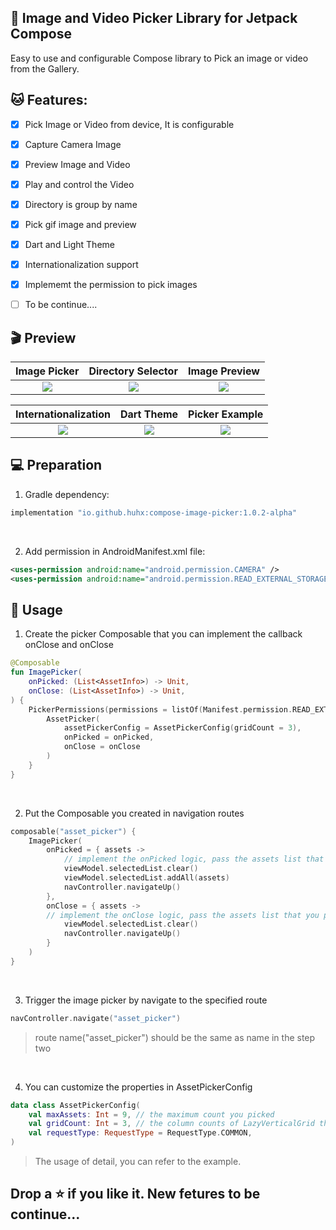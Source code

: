 ## 📸&nbsp;Image and Video Picker Library for Jetpack Compose

Easy to use and configurable Compose library to Pick an image or video from the Gallery.


## 🐱&nbsp;Features:
- [x] Pick Image or Video from device, It is configurable
- [x] Capture Camera Image
- [x] Preview Image and Video
- [x] Play and control the Video
- [x] Directory is group by name
- [x] Pick gif image and preview
- [x] Dart and Light Theme
- [x] Internationalization support
- [x] Implememt the permission to pick images
- [ ] To be continue....


## 🎬&nbsp;Preview

Image Picker    |         Directory Selector      |       Image Preview        |
:-------------------------:|:-------------------------:|:-------------------------:
![](https://user-images.githubusercontent.com/15972372/181038075-b268f17b-9799-4a87-9dec-bbd865fe516e.gif)  |  ![](https://user-images.githubusercontent.com/15972372/181038392-d1bf6886-4bba-4a8c-bb14-ea454a0d52ba.gif)  |  ![](https://user-images.githubusercontent.com/15972372/181038444-e54fe454-d158-4b2c-ad7a-95d2e8bfe9a7.gif)

Internationalization   |         Dart Theme     |        Picker Example       |
:-------------------------:|:-------------------------:|:-------------------------:
![](https://user-images.githubusercontent.com/15972372/182802666-a82ef410-2a52-4f7d-854f-425e06e1896a.gif)  |  ![](https://user-images.githubusercontent.com/15972372/182802765-0e091698-2994-49e6-8a57-1367fb39ef45.gif)  |  ![](https://user-images.githubusercontent.com/15972372/182802821-a6c0c2d9-f997-4e89-9e6f-64b9297ec92b.gif)


## 💻&nbsp;Preparation

1. Gradle dependency:
```groovy
implementation "io.github.huhx:compose-image-picker:1.0.2-alpha"
```

</br>

2. Add permission in AndroidManifest.xml file:
```xml
<uses-permission android:name="android.permission.CAMERA" />
<uses-permission android:name="android.permission.READ_EXTERNAL_STORAGE" />
```


## 🎨&nbsp;Usage

1. Create the picker Composable that you can implement the callback onClose and onClose
```kotlin
@Composable
fun ImagePicker(
    onPicked: (List<AssetInfo>) -> Unit,
    onClose: (List<AssetInfo>) -> Unit,
) {
    PickerPermissions(permissions = listOf(Manifest.permission.READ_EXTERNAL_STORAGE, Manifest.permission.CAMERA)) {
        AssetPicker(
            assetPickerConfig = AssetPickerConfig(gridCount = 3),
            onPicked = onPicked,
            onClose = onClose
        )
    }
}
```
</br>

2. Put the Composable you created in navigation routes
```kotlin
composable("asset_picker") {
    ImagePicker(
        onPicked = { assets -> 
            // implement the onPicked logic, pass the assets list that you picked
            viewModel.selectedList.clear()
            viewModel.selectedList.addAll(assets)
            navController.navigateUp()
        },
        onClose = { assets ->
        // implement the onClose logic, pass the assets list that you picked
            viewModel.selectedList.clear()
            navController.navigateUp()
        }
    )
}
```
</br>

3. Trigger the image picker by navigate to the specified route
```kotlin
navController.navigate("asset_picker") 
```
> route name("asset_picker") should be the same as name in the step two
</br>

4. You can customize the properties in AssetPickerConfig
```kotlin
data class AssetPickerConfig(
    val maxAssets: Int = 9, // the maximum count you picked
    val gridCount: Int = 3, // the column counts of LazyVerticalGrid that layout the images
    val requestType: RequestType = RequestType.COMMON,
)
```
> The usage of detail, you can refer to the example. 

## Drop a ⭐ if you like it. New fetures to be continue...


